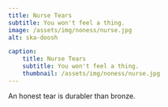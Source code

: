 ```yaml
---
title: Nurse Tears
subtitle: You won't feel a thing.
image: /assets/img/noness/nurse.jpg
alt: ska-doosh

caption:
    title: Nurse Tears
    subtitle: You won't feel a thing.
    thumbnail: /assets/img/noness/nurse.jpg
---
```


An honest tear is durabler than bronze.